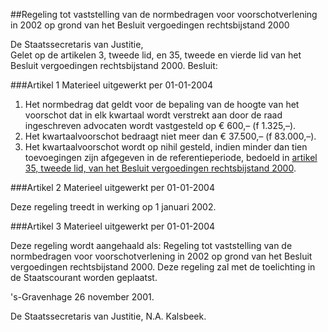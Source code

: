 <meta http-equiv='Content-Type' content='text/html; charset=utf-8' />

##Regeling tot vaststelling van de normbedragen voor voorschotverlening in 2002 op grond van het Besluit vergoedingen rechtsbijstand 2000

De Staatssecretaris van Justitie,  
Gelet op de artikelen 3, tweede lid, en 35, tweede en vierde lid van het Besluit vergoedingen rechtsbijstand 2000.
Besluit:    

###Artikel 1 
Materieel uitgewerkt per 01-01-2004 

1. Het normbedrag dat geldt voor de bepaling van de hoogte van het voorschot dat in elk kwartaal wordt verstrekt aan door de raad ingeschreven advocaten wordt vastgesteld op € 600,– (f 1.325,–).
2. Het kwartaalvoorschot bedraagt niet meer dan € 37.500,– (f 83.000,–).
3. Het kwartaalvoorschot wordt op nihil gesteld, indien minder dan tien toevoegingen zijn afgegeven in de referentieperiode, bedoeld in [artikel 35, tweede lid, van het Besluit vergoedingen rechtsbijstand 2000](../../../../../../../../../../../../AMvB/besluit/vergoedingen/rechtsbijstand/2000/BWBR0011018/README.md). 

###Artikel 2 
Materieel uitgewerkt per 01-01-2004 

Deze regeling treedt in werking op 1 januari 2002. 

###Artikel 3 
Materieel uitgewerkt per 01-01-2004 

Deze regeling wordt aangehaald als: Regeling tot vaststelling van de normbedragen voor voorschotverlening in 2002 op grond van het Besluit vergoedingen rechtsbijstand 2000. 
Deze regeling zal met de toelichting in de Staatscourant worden geplaatst. 

's-Gravenhage
26 november 2001. 

De 
Staatssecretaris van Justitie,
N.A.  Kalsbeek.      
